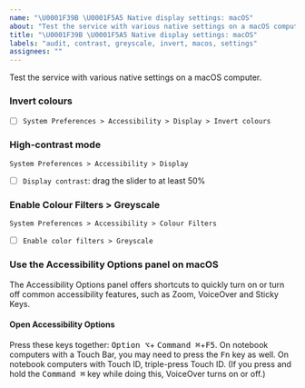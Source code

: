 ```yaml
---
name: "\U0001F39B \U0001F5A5 Native display settings: macOS"
about: "Test the service with various native settings on a macOS computer."
title: "\U0001F39B \U0001F5A5 Native display settings: macOS"
labels: "audit, contrast, greyscale, invert, macos, settings"
assignees: ""
---
```

Test the service with various native settings on a macOS computer.

### Invert colours

- [ ] `System Preferences > Accessibility > Display > Invert colours`

### High-contrast mode

`System Preferences > Accessibility > Display`

- [ ] `Display contrast`: drag the slider to at least 50%

### Enable Colour Filters > Greyscale

`System Preferences > Accessibility > Colour Filters`

- [ ] `Enable color filters > Greyscale`

### Use the Accessibility Options panel on macOS

The Accessibility Options panel offers shortcuts to quickly turn on or turn off common accessibility features, such as Zoom, VoiceOver and Sticky Keys.

#### Open Accessibility Options

Press these keys together: <kbd>Option ⌥</kbd>+ <kbd>Command ⌘</kbd>+<kbd>F5</kbd>. On notebook computers with a Touch Bar, you may need to press the <kbd>Fn</kbd> key as well. On notebook computers with Touch ID, triple-press Touch ID. (If you press and hold the <kbd>Command ⌘</kbd> key while doing this, VoiceOver turns on or off.)
